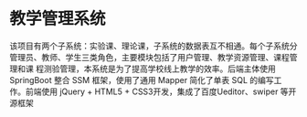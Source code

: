 # 教学管理系统
该项目有两个子系统：实验课、理论课，子系统的数据表互不相通。每个子系统分管理员、教师、学生三类角色，主要模块包括了用户管理、教学资源管理、课程管理和课 程测验管理，本系统是为了提高学校线上教学的效率。后端主体使用 SpringBoot 整合 SSM 框架，使用了通用 Mapper 简化了单表 SQL 的编写工作。前端使用 jQuery + HTML5 + CSS3开发，集成了百度Ueditor、swiper 等开源框架

